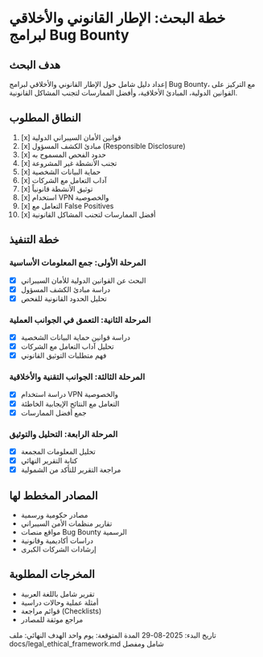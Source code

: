 # خطة البحث: الإطار القانوني والأخلاقي لبرامج Bug Bounty

## هدف البحث
إعداد دليل شامل حول الإطار القانوني والأخلاقي لبرامج Bug Bounty، مع التركيز على القوانين الدولية، المبادئ الأخلاقية، وأفضل الممارسات لتجنب المشاكل القانونية.

## النطاق المطلوب
1. [x] قوانين الأمان السيبراني الدولية
2. [x] مبادئ الكشف المسؤول (Responsible Disclosure)
3. [x] حدود الفحص المسموح به
4. [x] تجنب الأنشطة غير المشروعة
5. [x] حماية البيانات الشخصية
6. [x] آداب التعامل مع الشركات
7. [x] توثيق الأنشطة قانونياً
8. [x] استخدام VPN والخصوصية
9. [x] التعامل مع False Positives
10. [x] أفضل الممارسات لتجنب المشاكل القانونية

## خطة التنفيذ

### المرحلة الأولى: جمع المعلومات الأساسية
- [x] البحث عن القوانين الدولية للأمان السيبراني
- [x] دراسة مبادئ الكشف المسؤول
- [x] تحليل الحدود القانونية للفحص

### المرحلة الثانية: التعمق في الجوانب العملية
- [x] دراسة قوانين حماية البيانات الشخصية
- [x] تحليل آداب التعامل مع الشركات
- [x] فهم متطلبات التوثيق القانوني

### المرحلة الثالثة: الجوانب التقنية والأخلاقية
- [x] دراسة استخدام VPN والخصوصية
- [x] التعامل مع النتائج الإيجابية الخاطئة
- [x] جمع أفضل الممارسات

### المرحلة الرابعة: التحليل والتوثيق
- [x] تحليل المعلومات المجمعة
- [x] كتابة التقرير النهائي
- [x] مراجعة التقرير للتأكد من الشمولية

## المصادر المخطط لها
- مصادر حكومية ورسمية
- تقارير منظمات الأمن السيبراني
- مواقع منصات Bug Bounty الرسمية
- دراسات أكاديمية وقانونية
- إرشادات الشركات الكبرى

## المخرجات المطلوبة
- تقرير شامل باللغة العربية
- أمثلة عملية وحالات دراسية
- قوائم مراجعة (Checklists)
- مراجع موثقة للمصادر

تاريخ البدء: 2025-08-29
المدة المتوقعة: يوم واحد
الهدف النهائي: ملف docs/legal_ethical_framework.md شامل ومفصل